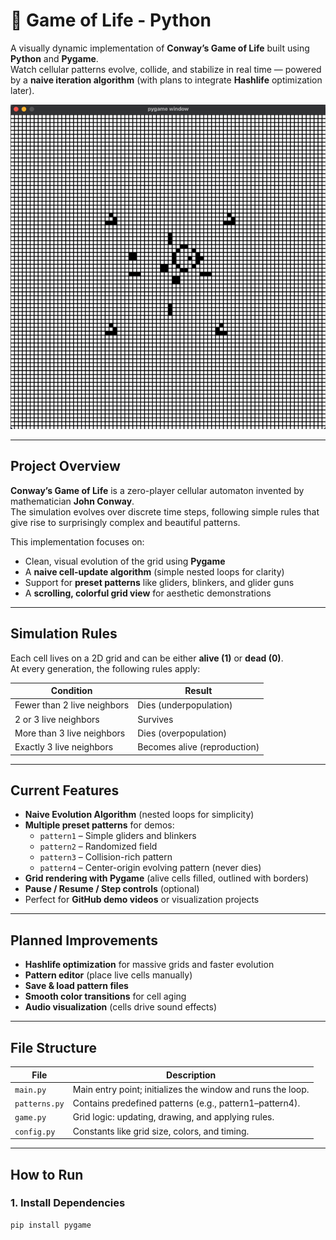 # 🧬 Game of Life - Python
A visually dynamic implementation of **Conway’s Game of Life** built using **Python** and **Pygame**.  
Watch cellular patterns evolve, collide, and stabilize in real time — powered by a **naive iteration algorithm** (with plans to integrate **Hashlife** optimization later).

<p align="center">
  <img src="assets/preview.gif" alt="Game of Life Simulation" width="600"/>
</p>

---

## Project Overview

**Conway’s Game of Life** is a zero-player cellular automaton invented by mathematician **John Conway**.  
The simulation evolves over discrete time steps, following simple rules that give rise to surprisingly complex and beautiful patterns.

This implementation focuses on:
- Clean, visual evolution of the grid using **Pygame**
- A **naive cell-update algorithm** (simple nested loops for clarity)
- Support for **preset patterns** like gliders, blinkers, and glider guns
- A **scrolling, colorful grid view** for aesthetic demonstrations

---

## Simulation Rules

Each cell lives on a 2D grid and can be either **alive (1)** or **dead (0)**.  
At every generation, the following rules apply:

| Condition | Result |
|------------|--------|
| Fewer than 2 live neighbors | Dies (underpopulation) |
| 2 or 3 live neighbors | Survives |
| More than 3 live neighbors | Dies (overpopulation) |
| Exactly 3 live neighbors | Becomes alive (reproduction) |

---

## Current Features

- **Naive Evolution Algorithm** (nested loops for simplicity)
- **Multiple preset patterns** for demos:
  - `pattern1` – Simple gliders and blinkers  
  - `pattern2` – Randomized field  
  - `pattern3` – Collision-rich pattern  
  - `pattern4` – Center-origin evolving pattern (never dies)
- **Grid rendering with Pygame** (alive cells filled, outlined with borders)
- **Pause / Resume / Step controls** (optional)
- Perfect for **GitHub demo videos** or visualization projects

---

## Planned Improvements

- **Hashlife optimization** for massive grids and faster evolution
- **Pattern editor** (place live cells manually)
- **Save & load pattern files**
- **Smooth color transitions** for cell aging
- **Audio visualization** (cells drive sound effects)

---

## File Structure

| File | Description |
|------|--------------|
| `main.py` | Main entry point; initializes the window and runs the loop. |
| `patterns.py` | Contains predefined patterns (e.g., pattern1–pattern4). |
| `game.py` | Grid logic: updating, drawing, and applying rules. |
| `config.py` | Constants like grid size, colors, and timing. |

---

## How to Run

### 1. Install Dependencies
```bash
pip install pygame
